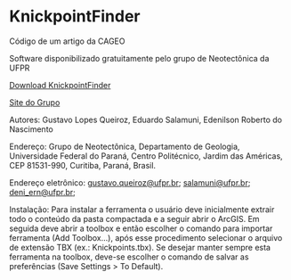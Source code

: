 KnickpointFinder
================

Código de um artigo da CAGEO

Software disponibilizado gratuitamente pelo grupo de Neotectônica da UFPR

[Download KnickpointFinder](http://www.neotectonica.ufpr.br/2013/index.php/aplicativos/doc_download/87-knickpointfinder)

[Site do Grupo](http://www.neotectonica.ufpr.br)

Autores: Gustavo Lopes Queiroz, Eduardo Salamuni, Edenilson Roberto do Nascimento

Endereço: Grupo de Neotectônica, Departamento de Geologia, Universidade Federal do Paraná, Centro Politécnico, Jardim das Américas, CEP 81531-990, Curitiba, Paraná, Brasil. 

Endereço eletrônico: gustavo.queiroz@ufpr.br; salamuni@ufpr.br; deni_ern@ufpr.br;

Instalação:
Para instalar a ferramenta o usuário deve inicialmente extrair todo o conteúdo da pasta compactada e a seguir abrir o ArcGIS. Em seguida deve abrir a toolbox e então escolher o comando para importar ferramenta (Add Toolbox...), após esse procedimento selecionar o arquivo de extensão TBX (ex.: Knickpoints.tbx). Se desejar manter sempre esta ferramenta na toolbox, deve-se escolher o comando de salvar as preferências (Save Settings > To Default).
